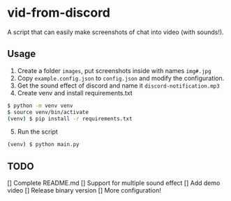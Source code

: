 # vid-from-discord

A script that can easily make screenshots of chat into video (with sounds!).

## Usage
1. Create a folder `images`, put screenshots inside with names `img#.jpg`
2. Copy `example.config.json` to `config.json` and modify the configuration.
3. Get the sound effect of discord and name it `discord-notification.mp3`
4. Create venv and install requirements.txt
```bash
$ python -m venv venv
$ source venv/bin/activate
(venv) $ pip install -r requirements.txt
```
5. Run the script
```bash
(venv) $ python main.py
```

## TODO
[] Complete README.md
[] Support for multiple sound effect
[] Add demo video
[] Release binary version
[] More configuration!


